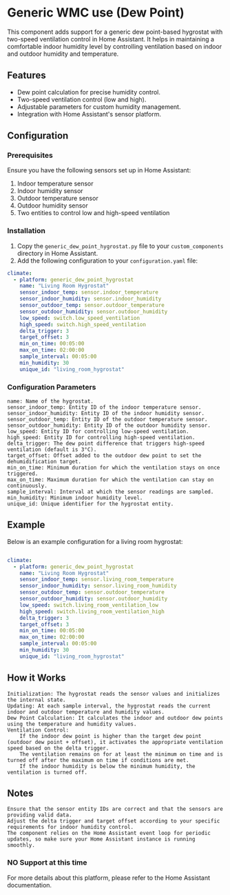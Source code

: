 # Generic WMC use (Dew Point)

This component adds support for a generic dew point-based hygrostat with two-speed ventilation control in Home Assistant. It helps in maintaining a comfortable indoor humidity level by controlling ventilation based on indoor and outdoor humidity and temperature.

## Features

- Dew point calculation for precise humidity control.
- Two-speed ventilation control (low and high).
- Adjustable parameters for custom humidity management.
- Integration with Home Assistant's sensor platform.

## Configuration

### Prerequisites

Ensure you have the following sensors set up in Home Assistant:

1. Indoor temperature sensor
2. Indoor humidity sensor
3. Outdoor temperature sensor
4. Outdoor humidity sensor
5. Two entities to control low and high-speed ventilation

### Installation

1. Copy the `generic_dew_point_hygrostat.py` file to your `custom_components` directory in Home Assistant.
2. Add the following configuration to your `configuration.yaml` file:

```yaml
climate:
  - platform: generic_dew_point_hygrostat
    name: "Living Room Hygrostat"
    sensor_indoor_temp: sensor.indoor_temperature
    sensor_indoor_humidity: sensor.indoor_humidity
    sensor_outdoor_temp: sensor.outdoor_temperature
    sensor_outdoor_humidity: sensor.outdoor_humidity
    low_speed: switch.low_speed_ventilation
    high_speed: switch.high_speed_ventilation
    delta_trigger: 3
    target_offset: 3
    min_on_time: 00:05:00
    max_on_time: 02:00:00
    sample_interval: 00:05:00
    min_humidity: 30
    unique_id: "living_room_hygrostat"
```

### Configuration Parameters

    name: Name of the hygrostat.
    sensor_indoor_temp: Entity ID of the indoor temperature sensor.
    sensor_indoor_humidity: Entity ID of the indoor humidity sensor.
    sensor_outdoor_temp: Entity ID of the outdoor temperature sensor.
    sensor_outdoor_humidity: Entity ID of the outdoor humidity sensor.
    low_speed: Entity ID for controlling low-speed ventilation.
    high_speed: Entity ID for controlling high-speed ventilation.
    delta_trigger: The dew point difference that triggers high-speed ventilation (default is 3°C).
    target_offset: Offset added to the outdoor dew point to set the dehumidification target.
    min_on_time: Minimum duration for which the ventilation stays on once triggered.
    max_on_time: Maximum duration for which the ventilation can stay on continuously.
    sample_interval: Interval at which the sensor readings are sampled.
    min_humidity: Minimum indoor humidity level.
    unique_id: Unique identifier for the hygrostat entity.

## Example

Below is an example configuration for a living room hygrostat:

```yaml

climate:
  - platform: generic_dew_point_hygrostat
    name: "Living Room Hygrostat"
    sensor_indoor_temp: sensor.living_room_temperature
    sensor_indoor_humidity: sensor.living_room_humidity
    sensor_outdoor_temp: sensor.outdoor_temperature
    sensor_outdoor_humidity: sensor.outdoor_humidity
    low_speed: switch.living_room_ventilation_low
    high_speed: switch.living_room_ventilation_high
    delta_trigger: 3
    target_offset: 3
    min_on_time: 00:05:00
    max_on_time: 02:00:00
    sample_interval: 00:05:00
    min_humidity: 30
    unique_id: "living_room_hygrostat"
```
## How it Works

    Initialization: The hygrostat reads the sensor values and initializes the internal state.
    Updating: At each sample interval, the hygrostat reads the current indoor and outdoor temperature and humidity values.
    Dew Point Calculation: It calculates the indoor and outdoor dew points using the temperature and humidity values.
    Ventilation Control:
        If the indoor dew point is higher than the target dew point (outdoor dew point + offset), it activates the appropriate ventilation speed based on the delta trigger.
        The ventilation remains on for at least the minimum on time and is turned off after the maximum on time if conditions are met.
        If the indoor humidity is below the minimum humidity, the ventilation is turned off.

## Notes

    Ensure that the sensor entity IDs are correct and that the sensors are providing valid data.
    Adjust the delta trigger and target offset according to your specific requirements for indoor humidity control.
    The component relies on the Home Assistant event loop for periodic updates, so make sure your Home Assistant instance is running smoothly.

### NO Support at this time

For more details about this platform, please refer to the Home Assistant documentation.


